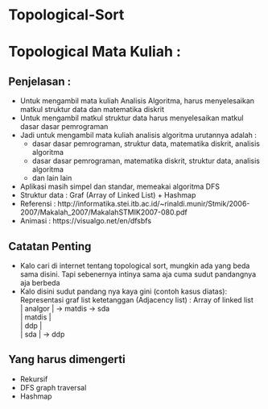 # Topological-Sort</br>
<h1>Topological Mata Kuliah :</h1>
  <h2>Penjelasan :</h2>
    <ul>
      <li>Untuk mengambil mata kuliah Analisis Algoritma, harus menyelesaikan matkul struktur data dan matematika diskrit</li>
      <li>Untuk mengambil matkul struktur data harus menyelesaikan matkul dasar dasar pemrograman</li>
      <li>Jadi untuk mengambil mata kuliah analisis algoritma urutannya adalah :
        <ul>
        <li>dasar dasar pemrograman, struktur data, matematika diskrit, analisis algoritma</li>
        <li>dasar dasar pemrograman, matematika diskrit, struktur data, analisis algoritma</li>
        <li>dan lain lain</li>
        </ul>
      </li>
      <li>Aplikasi masih simpel dan standar, memeakai algoritma DFS</li>
      <li>Struktur data : Graf (Array of Linked List) + Hashmap</li>
      <li>Referensi : http://informatika.stei.itb.ac.id/~rinaldi.munir/Stmik/2006-2007/Makalah_2007/MakalahSTMIK2007-080.pdf</li>
      <li>Animasi : https://visualgo.net/en/dfsbfs</li>
    </ul>
  <h2>Catatan Penting</h2>
    <ul>
      <li>Kalo cari di internet tentang topological sort, mungkin ada yang beda sama disini. Tapi sebenernya intinya sama aja cuma sudut pandangnya aja berbeda</li>
      <li>Kalo disini sudut pandang nya kaya gini (contoh kasus diatas):</br>
      Representasi graf list ketetanggan (Adjacency list) : Array of linked list</br>
      | analgor | -> matdis -> sda</br>
      | matdis  |</br>
      | ddp     |</br>
      | sda     | -> ddp</br>
      </li>
    </ul>
  <h2>Yang harus dimengerti</h2>
    <ul>
      <li>Rekursif</li>
      <li>DFS graph traversal</li>
      <li>Hashmap</li>
    </ul>
